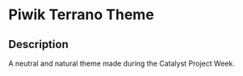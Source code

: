 # Piwik Terrano Theme

## Description

A neutral and natural theme made during the Catalyst Project Week.
